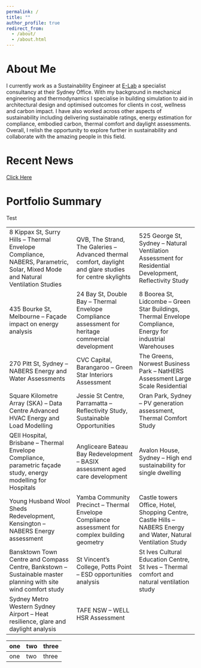 ```yaml
---
permalink: /
title: ""
author_profile: true
redirect_from: 
  - /about/
  - /about.html
---
```


About Me
======
I currently work as a Sustainability Engineer at [E-Lab](https://www.e-lab.com.au/our-people) a specialist consultancy at their Sydney Office. With my background in mechanical engineering and thermodynamics I specialise in building simulation to aid in architectural design and optimised outcomes for clients in cost, wellness and carbon impact. I have also worked across other aspects of sustainability including delivering sustainable ratings, energy estimation for compliance, embodied carbon, thermal comfort and daylight assessments. Overall, I relish the opportunity to explore further in sustainability and collaborate with the amazing people in this field.

Recent News
======
[Click Here](https://www.linkedin.com/in/jack-madew-14814216b/)


Portfolio Summary
======
Test

|  |  |  |
|---|---|---|
| 8 Kippax St, Surry Hills – Thermal Envelope Compliance, NABERS, Parametric, Solar, Mixed Mode and Natural Ventilation Studies | QVB, The Strand, The Galeries – Advanced thermal comfort, daylight and glare studies for centre skylights | 525 George St, Sydney – Natural Ventilation Assessment for Residential Development, Reflectivity Study |
| 435 Bourke St, Melbourne – Façade impact on energy analysis | 24 Bay St, Double Bay – Thermal Envelope Compliance assessment for heritage commercial development | 8 Boorea St, Lidcombe – Green Star Buildings, Thermal Envelope Compliance, Energy for industrial Warehouses |
| 270 Pitt St, Sydney – NABERS Energy and Water Assessments | CVC Capital, Barangaroo – Green Star Interiors Assessment | The Greens, Norwest Business Park – NatHERS Assessment Large Scale Residential |
| Square Kilometre Array (SKA) – Data Centre Advanced HVAC Energy and Load Modelling | Jessie St Centre, Parramatta – Reflectivity Study, Sustainable Opportunities | Oran Park, Sydney – PV generation assessment, Thermal Comfort Study |
| QEII Hospital, Brisbane – Thermal Envelope Compliance, parametric façade study, energy modelling for Hospitals | Angliceare Bateau Bay Redevelopment – BASIX assessment aged care development | Avalon House, Sydney – High end sustainability for single dwelling |
| Young Husband Wool Sheds Redevelopment, Kensington – NABERS Energy assessment | Yamba Community Precinct – Thermal Envelope Compliance assessment for complex building geometry | Castle towers Office, Hotel, Shopping Centre, Castle Hills – NABERS Energy and Water, Natural Ventilation Study |
| Bansktown Town Centre and Compass Centre, Bankstown – Sustainable master planning with site wind comfort study | St Vincent’s College, Potts Point – ESD opportunities analysis | St Ives Cultural Education Centre, St Ives – Thermal comfort and natural ventilation study |
| Sydney Metro Western Sydney Airport – Heat resilience, glare and daylight analysis | TAFE NSW – WELL HSR Assessment |  |



| one | two | three |
|---|---|---|
| one | two | three |
